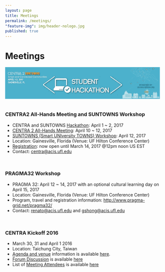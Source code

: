 ```yaml
---
layout: page
title: Meetings
permalink: /meetings/
"feature-img": img/header-nologo.jpg
published: true
---
```


# Meetings

<img src="/img/AprilEventsBanners_all_640px.gif" alt="CENTRA PRAGMA" style="float:center; padding: 0 0 1em 0;" class="img-responsive">

### CENTRA2 All-Hands Meeting and SUNTOWNS Workshop
* CENTRA and SUNTOWNS <a href="http://www.globalcentra.org/hackathon2017">Hackathon</a>: April 1 ~ 2, 2017
* <a href="http://www.globalcentra.org/centra2/">CENTRA 2 All-Hands Meeting</a>: April 10 ~ 12, 2017
* <a href="http://www.globalcentra.org/suntowns2017/">SUNTOWNS (Smart UNIversity TOWNS) Workshop</a>: April 12, 2017
* Location: Gainesville, Florida (Venue: UF Hilton Conference Center)
* <a href="https://acislab.wufoo.com/forms/centra2-suntowns-pragma32-registration/" target="_blank">Registration</a>: now open until March 14, 2017 @12pm noon US EST
* Contact: centra@acis.ufl.edu 
<br />

### PRAGMA32 Workshop 
* PRAGMA 32: April 12 ~ 14, 2017 with an optional cultural learning day on April 15, 2017 
* Location: Gainesville, Florida (Venue: UF Hilton Conference Center)
* Program, travel and registration information: <a href="http://www.pragma-grid.net/pragma32/" target="_blank">http://www.pragma-grid.net/pragma32/</a>
* Contact: renato@acis.ufl.edu and gshong@acis.ufl.edu
<br />

### CENTRA Kickoff 2016
* March 30, 31 and April 1 2016 
* Location: Taichung City, Taiwan
* [Agenda and venue](http://event.nchc.org.tw/2016/CECEA/index.php?CONTENT_ID=20) information is available [here](http://event.nchc.org.tw/2016/CECEA/index.php?CONTENT_ID=20).
* [Forum Discussion](https://groups.google.com/forum/#!forum/centrakickoff) is available [here](https://groups.google.com/forum/#!forum/centrakickoff)
* List of [Meeting Attendees](/meetings/kickoff2016.html) is available [here](/meetings/kickoff2016.html)

